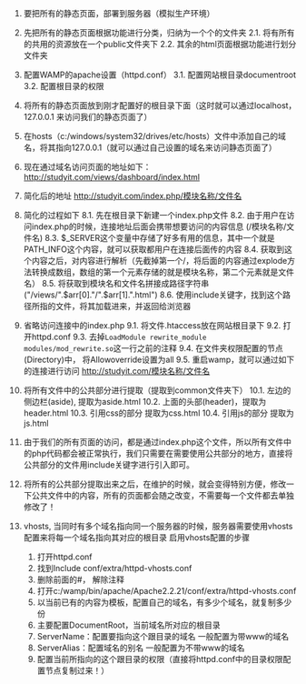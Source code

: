 1. 要把所有的静态页面，部署到服务器（模拟生产环境）
2. 先把所有的静态页面根据功能进行分类，归纳为一个个的文件夹
	2.1. 将有所有的共用的资源放在一个public文件夹下
	2.2. 其余的html页面根据功能进行划分文件夹
3. 配置WAMP的apache设置（httpd.conf）
	3.1. 配置网站根目录documentroot 
	3.2. 配置根目录的权限
4. 将所有的静态页面放到刚才配置好的根目录下面（这时就可以通过localhost，127.0.0.1 来访问我们的静态页面了）
5. 在hosts（c:/windows/system32/drives/etc/hosts）文件中添加自己的域名，将其指向127.0.0.1（就可以通过自己设置的域名来访问静态页面了）

6. 现在通过域名访问页面的地址如下：
	http://studyit.com/views/dashboard/index.html

7. 简化后的地址
	http://studyit.com/index.php/模块名称/文件名

8. 简化的过程如下
	8.1. 先在根目录下新建一个index.php文件
	8.2. 由于用户在访问index.php的时候，连接地址后面会携带想要访问的内容信息 (/模块名称/文件名)
	8.3. $_SERVER这个变量中存储了好多有用的信息，其中一个就是PATH_INFO这个内容，就可以获取都用户在连接后面传的内容
	8.4. 获取到这个内容之后，对内容进行解析（先截掉第一个/，将后面的内容通过explode方法转换成数组，数组的第一个元素存储的就是模块名称，第二个元素就是文件名）
	8.5. 将获取到模块名和文件名拼接成路径字符串("/views/".$arr[0]."/".$arr[1].".html")
	8.6. 使用include关键字，找到这个路径所指的文件，将其加载进来，并返回给浏览器

9. 省略访问连接中的index.php
	9.1. 将文件.htaccess放在网站根目录下
	9.2. 打开httpd.conf
	9.3. 去掉`LoadModule rewrite_module modules/mod_rewrite.so`这一行之前的注释
	9.4. 在文件夹权限配置的节点(Directory)中， 将Allowoverride设置为all
	9.5. 重启wamp，就可以通过如下的连接进行访问
	http://studyit.com/模块名称/文件名

10. 将所有文件中的公共部分进行提取（提取到common文件夹下）
	10.1. 左边的侧边栏(aside), 提取为aside.html
	10.2. 上面的头部(header)，提取为header.html
	10.3. 引用css的部分 提取为css.html
	10.4. 引用js的部分 提取为js.html

11. 由于我们的所有页面的访问，都是通过index.php这个文件，所以所有文件中的php代码都会被正常执行，我们只需要在需要使用公共部分的地方，直接将公共部分的文件用include关键字进行引入即可。

12. 将所有的公共部分提取出来之后，在维护的时候，就会变得特别方便，修改一下公共文件中的内容，所有的页面都会随之改变，不需要每一个文件都去单独修改了！

13. vhosts, 当同时有多个域名指向同一个服务器的时候，服务器需要使用vhosts配置来将每一个域名指向其对应的根目录
	启用vhosts配置的步骤
	1. 打开httpd.conf
	2. 找到Include conf/extra/httpd-vhosts.conf
	3. 删除前面的#， 解除注释
	4. 打开c:/wamp/bin/apache/Apache2.2.21/conf/extra/httpd-vhosts.conf
	5. 以当前已有的内容为模板，配置自己的域名，有多少个域名，就复制多少份
	6. 主要配置DocumentRoot，当前域名所对应的根目录
	7. ServerName：配置要指向这个跟目录的域名 一般配置为带www的域名
	8. ServerAlias：配置域名的别名 一般配置为不带www的域名
	9. 配置当前所指向的这个跟目录的权限（直接将httpd.conf中的目录权限配置节点复制过来！）

